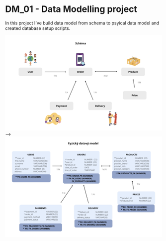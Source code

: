 # DM_01 - Data Modelling project

In this project I've build data model from schema to psyical data model and created database setup scripts.
  
![Data Schema](DM_01-Schema.png)
-->
![Data Schema](DM_01-Physical_data_model.png)

